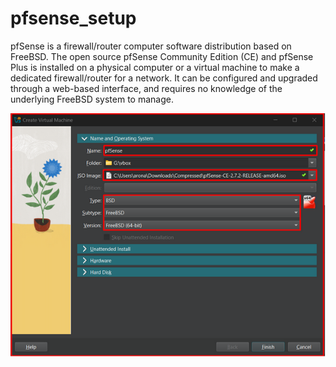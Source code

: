 # pfsense_setup

pfSense is a firewall/router computer software distribution based on FreeBSD. The open source pfSense Community Edition (CE) and pfSense Plus is installed on a physical computer or a virtual machine to make a dedicated firewall/router for a network. It can be configured and upgraded through a web-based interface, and requires no knowledge of the underlying FreeBSD system to manage.

<img width="615" alt="main_pic" src="https://github.com/AyanMK/pfsense_setup/blob/main/assets/Screenshot_1.png?raw=true">

